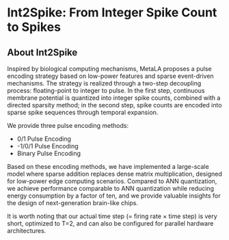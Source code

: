 # Int2Spike: From Integer Spike Count to Spikes

## About Int2Spike

Inspired by biological computing mechanisms, MetaLA proposes a pulse encoding strategy based on low-power features and sparse event-driven mechanisms. The strategy is realized through a two-step decoupling process: floating-point to integer to pulse. In the first step, continuous membrane potential is quantized into integer spike counts, combined with a directed sparsity method; in the second step, spike counts are encoded into sparse spike sequences through temporal expansion.

We provide three pulse encoding methods:
- 0/1 Pulse Encoding
- -1/0/1 Pulse Encoding
- Binary Pulse Encoding

Based on these encoding methods, we have implemented a large-scale model where sparse addition replaces dense matrix multiplication, designed for low-power edge computing scenarios. Compared to ANN quantization, we achieve performance comparable to ANN quantization while reducing energy consumption by a factor of ten, and we provide valuable insights for the design of next-generation brain-like chips.

It is worth noting that our actual time step (= firing rate  ×  time step) is very short, optimized to T=2, and can also be configured for parallel hardware architectures.
